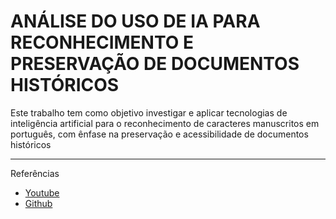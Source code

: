# ANÁLISE DO USO DE IA PARA RECONHECIMENTO E PRESERVAÇÃO  DE DOCUMENTOS HISTÓRICOS
Este trabalho tem como objetivo investigar e aplicar tecnologias de inteligência artificial para o reconhecimento de caracteres manuscritos em português, com ênfase na preservação e acessibilidade de documentos históricos

<hr/>
Referências

  * [Youtube](https://www.youtube.com/watch?v=Ixm_yQYK09E)
  * [Github](https://github.com/pythonlessons/mltu/tree/main/Tutorials)
